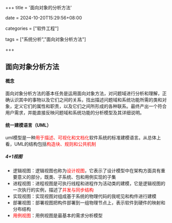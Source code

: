 +++
title = '面向对象的分析方法'

date = 2024-10-20T15:29:56+08:00

categories = ["软件工程"]

tags = ["系统分析","面向对象分析方法"]

+++



## 面向对象分析方法



#### 概念

面向对象分析方法的基本任务是运用面向对象方法，对问题域进行分析和理解，正确认识其中的事物以及它们之间的关系，找出描述问题域和系统功能所需的类和对象，定义它们的属性和职责，以及它们之间所形成的各种联系。最终产出一个符合用户需求，并能直接反映问题域和系统功能的分析模型及其详细说明。





#### 统一建模语言（UML）

uml模型是一种<font color='red'>用于描述、可视化和文档化</font>软件系统的标准建模语言。从总体上看，UML的结构包括<font color='red'>构造块、规则和公共机制</font>



##### 4+1视图

- 逻辑视图：逻辑视图也称为<font color='red'>设计视图</font>，它表示了设计模型中在架构方面具有重要意义的部分，既类、子系统、包和用例实现的子集
- 进程视图：进程视图是可执行线程和进程作为活动类的建模，它是逻辑视图的一次执行的实例，描述了<font color='red'>并发与同步结构</font>
- 实现视图：实现视图对组成基于系统的物理代码的我呢见和构件进行建模
- 部署视图：部署视图把构件部署到一组物理节点上，表示软件到硬件的映射和分布结构
- <font color='red'>用例视图</font>：用例视图是最基本的需求分析模型
